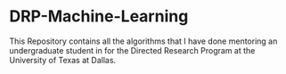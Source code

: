 # DRP-Machine-Learning
This Repository contains all the algorithms that I have done mentoring an undergraduate student in for the Directed Research Program at the University of Texas at Dallas.
